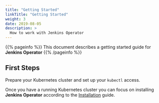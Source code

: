 ```yaml
---
title: "Getting Started"
linkTitle: "Getting Started"
weight: 3
date: 2019-08-05
description: >
  How to work with Jenkins Operator
---
```


{{% pageinfo %}}
This document describes a getting started guide for **Jenkins Operator**
{{% /pageinfo %}}

## First Steps

Prepare your Kubernetes cluster and set up your `kubectl` access.

Once you have a running Kubernetes cluster you can focus on installing **Jenkins Operator** according to the [Installation](/kubernetes-operator/docs/installation/) guide.
